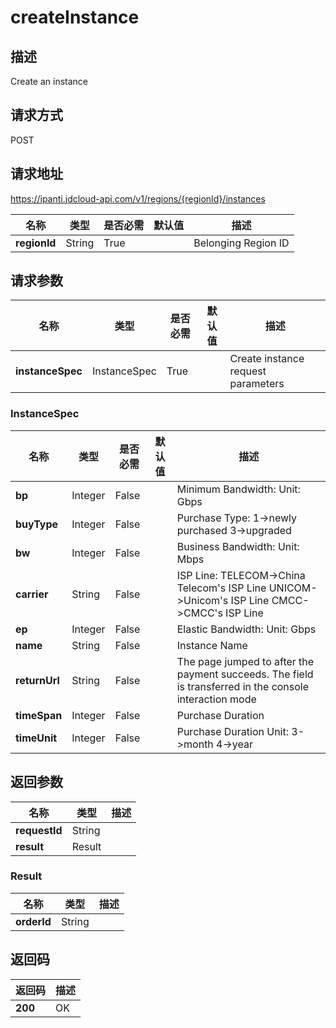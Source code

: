 # createInstance


## 描述
Create an instance

## 请求方式
POST

## 请求地址
https://ipanti.jdcloud-api.com/v1/regions/{regionId}/instances

|名称|类型|是否必需|默认值|描述|
|---|---|---|---|---|
|**regionId**|String|True| |Belonging Region ID|

## 请求参数
|名称|类型|是否必需|默认值|描述|
|---|---|---|---|---|
|**instanceSpec**|InstanceSpec|True| |Create instance request parameters|

### InstanceSpec
|名称|类型|是否必需|默认值|描述|
|---|---|---|---|---|
|**bp**|Integer|False| |Minimum Bandwidth: Unit: Gbps|
|**buyType**|Integer|False| |Purchase Type: 1->newly purchased  3->upgraded|
|**bw**|Integer|False| |Business Bandwidth: Unit: Mbps|
|**carrier**|String|False| |ISP Line: TELECOM->China Telecom's ISP Line  UNICOM->Unicom's ISP Line CMCC->CMCC's ISP Line|
|**ep**|Integer|False| |Elastic Bandwidth: Unit: Gbps|
|**name**|String|False| |Instance Name|
|**returnUrl**|String|False| |The page jumped to after the payment succeeds. The field is transferred in the console interaction mode|
|**timeSpan**|Integer|False| |Purchase Duration|
|**timeUnit**|Integer|False| |Purchase Duration Unit: 3->month  4->year|

## 返回参数
|名称|类型|描述|
|---|---|---|
|**requestId**|String| |
|**result**|Result| |

### Result
|名称|类型|描述|
|---|---|---|
|**orderId**|String| |

## 返回码
|返回码|描述|
|---|---|
|**200**|OK|

